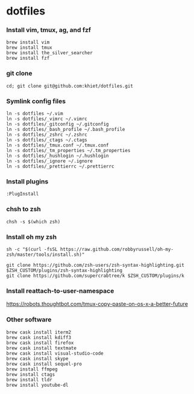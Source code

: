 # dotfiles

### Install vim, tmux, ag, and fzf

```
brew install vim
brew install tmux
brew install the_silver_searcher
brew install fzf
```

### git clone

```
cd; git clone git@github.com:khiet/dotfiles.git
```

### Symlink config files

```
ln -s dotfiles ~/.vim
ln -s dotfiles/_vimrc ~/.vimrc
ln -s dotfiles/_gitconfig ~/.gitconfig
ln -s dotfiles/_bash_profile ~/.bash_profile
ln -s dotfiles/_zshrc ~/.zshrc
ln -s dotfiles/_ctags ~/.ctags
ln -s dotfiles/_tmux.conf ~/.tmux.conf
ln -s dotfiles/_tm_properties ~/.tm_properties
ln -s dotfiles/_hushlogin ~/.hushlogin
ln -s dotfiles/_ignore ~/.ignore
ln -s dotfiles/_prettierrc ~/.prettierrc
```

### Install plugins

```
:PlugInstall
```

### chsh to zsh

```
chsh -s $(which zsh)
```

### Install oh my zsh

```
sh -c "$(curl -fsSL https://raw.github.com/robbyrussell/oh-my-zsh/master/tools/install.sh)"

git clone https://github.com/zsh-users/zsh-syntax-highlighting.git $ZSH_CUSTOM/plugins/zsh-syntax-highlighting
git clone https://github.com/supercrabtree/k $ZSH_CUSTOM/plugins/k
```

### Install reattach-to-user-namespace

https://robots.thoughtbot.com/tmux-copy-paste-on-os-x-a-better-future

### Other software

```
brew cask install iterm2
brew cask install kdiff3
brew cask install firefox
brew cask install textmate
brew cask install visual-studio-code
brew cask install skype
brew cask install sequel-pro
brew install ffmpeg
brew install ctags
brew install tldr
brew install youtube-dl
```
